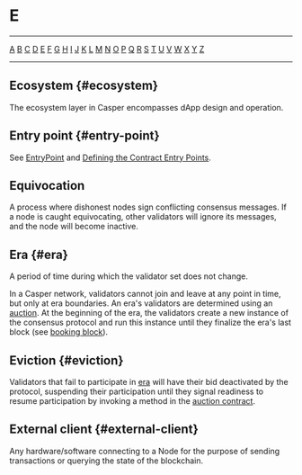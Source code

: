 # E

---

[A](./A.md) [B](./B.md) [C](./C.md) [D](./D.md) [E](./E.md) [F](./F.md) [G](./G.md) [H](./H.md) [I](./I.md) [J](./J.md) [K](./K.md) [L](./L.md) [M](./M.md) [N](./N.md) [O](./O.md) [P](./P.md) [Q](./Q.md) [R](./R.md) [S](./S.md) [T](./T.md) [U](./U.md) [V](./V.md) [W](./W.md) [X](./X.md) [Y](./Y.md) [Z](./Z.md)

---

## Ecosystem {#ecosystem}

The ecosystem layer in Casper encompasses dApp design and operation.

## Entry point {#entry-point}

See [EntryPoint](../../developers/json-rpc/types_chain.md#entrypoint) and [Defining the Contract Entry Points](../../developers/writing-onchain-code/simple-contract.md#step-4-defining-the-contract-entry-points).

## Equivocation

A process where dishonest nodes sign conflicting consensus messages. If a node is caught equivocating, other validators will ignore its messages, and the node will become inactive.

## Era {#era}

A period of time during which the validator set does not change.

In a Casper network, validators cannot join and leave at any point in time, but only at era boundaries. An era's validators are determined using an [auction](./A.md#auction). At the beginning of the era, the validators create a new instance of the consensus protocol and run this instance until they finalize the era's last block (see [booking block](./B.md#booking-block)).

## Eviction {#eviction}

Validators that fail to participate in [era](./E.md#era) will have their bid deactivated by the protocol, suspending their participation until they signal readiness to resume participation by invoking a method in the [auction contract](./A.md#auction-contract).

## External client {#external-client}

Any hardware/software connecting to a Node for the purpose of sending transactions or querying the state of the blockchain.
